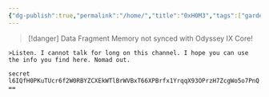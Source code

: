 ```yaml
---
{"dg-publish":true,"permalink":"/home/","title":"0xH0M3","tags":["gardenEntry"]}
---
```


> [!danger] Data Fragment 
> Memory not synced with Odyssey IX Core!

`>Listen. I cannot talk for long on this channel. I hope you can use the info you find here. Nomad out.`

`secret l6IQfH0PKuTUcr6f2W0RBYZCXEkWTlBrWVBxT66XPBrfx1YrqqX93OPrzH7ZcgWo5o7PnQ==`
